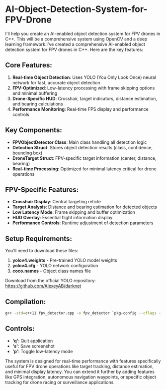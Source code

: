 # AI-Object-Detection-System-for-FPV-Drone
I'll help you create an AI-enabled object detection system for FPV drones in C++. This will be a comprehensive system using OpenCV and a deep learning framework.I've created a comprehensive AI-enabled object detection system for FPV drones in C++. Here are the key features:

## Core Features:

1. **Real-time Object Detection**: Uses YOLO (You Only Look Once) neural network for fast, accurate object detection
2. **FPV-Optimized**: Low-latency processing with frame skipping options and minimal buffering
3. **Drone-Specific HUD**: Crosshair, target indicators, distance estimation, and bearing calculations
4. **Performance Monitoring**: Real-time FPS display and performance controls

## Key Components:

- **FPVObjectDetector Class**: Main class handling all detection logic
- **Detection Struct**: Stores object detection results (class, confidence, bounding box)
- **DroneTarget Struct**: FPV-specific target information (center, distance, bearing)
- **Real-time Processing**: Optimized for minimal latency critical for drone operations

## FPV-Specific Features:

- **Crosshair Display**: Central targeting reticle
- **Target Analysis**: Distance and bearing estimation for detected objects
- **Low Latency Mode**: Frame skipping and buffer optimization
- **HUD Overlay**: Essential flight information display
- **Performance Controls**: Runtime adjustment of detection parameters

## Setup Requirements:

You'll need to download these files:
1. **yolov4.weights** - Pre-trained YOLO model weights
2. **yolov4.cfg** - YOLO network configuration
3. **coco.names** - Object class names file

Download from the official YOLO repository: https://github.com/AlexeyAB/darknet

## Compilation:

```bash
g++ -std=c++11 fpv_detector.cpp -o fpv_detector `pkg-config --cflags --libs opencv4`
```

## Controls:
- **'q'**: Quit application
- **'s'**: Save screenshot
- **'p'**: Toggle low-latency mode

The system is designed for real-time performance with features specifically useful for FPV drone operations like target tracking, distance estimation, and minimal display latency. You can extend it further by adding features like GPS integration, autonomous navigation waypoints, or specific object tracking for drone racing or surveillance applications.
